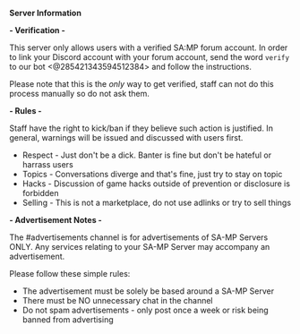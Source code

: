 **Server Information**

**- Verification -**

This server only allows users with a verified SA:MP forum account. In order to link your Discord account with your forum account, send the word `verify` to our bot <@285421343594512384> and follow the instructions.

Please note that this is the *only* way to get verified, staff can not do this process manually so do not ask them.

**- Rules -**

Staff have the right to kick/ban if they believe such action is justified. In general, warnings will be issued and discussed with users first.

- Respect - Just don't be a dick. Banter is fine but don't be hateful or harrass users
- Topics - Conversations diverge and that's fine, just try to stay on topic
- Hacks - Discussion of game hacks outside of prevention or disclosure is forbidden
- Selling - This is not a marketplace, do not use adlinks or try to sell things

**- Advertisement Notes -**

The #advertisements channel is for advertisements of SA-MP Servers ONLY. Any services relating to your SA-MP Server may accompany an advertisement.

Please follow these simple rules:

- The advertisement must be solely be based around a SA-MP Server
- There must be NO unnecessary chat in the channel
- Do not spam advertisements - only post once a week or risk being banned from advertising
